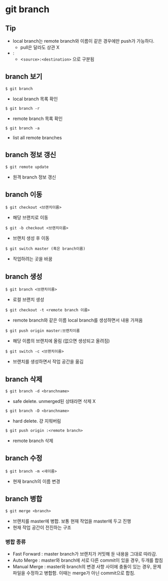 # git branch



## Tip

- local branch는 remote branch와 이름이 같은 경우에만 push가 가능하다.
  - pull은 달라도 상관 X
- :
  - <`source>:<destination>` 으로 구분됨



## branch 보기

```
$ git branch
```

- local branch 목록 확인



```
$ git branch -r
```

- remote branch 목록 확인



```
$ git branch -a
```

- list all remote branches



## branch 정보 갱신

```
$ git remote update
```

- 원격 branch 정보 갱신



## branch 이동

```
$ git checkout <브랜치이름>
```

- 해당 브랜치로 이동



```
$ git -b checkout <브랜치이름>
```

- 브랜치 생성 후 이동



```
$ git switch master (혹은 branch이름)
```

- 작업하려는 곳을 바꿈



## branch 생성

```
$ git branch <브랜치이름>
```

- 로컬 브랜치 생성



```
$ git checkout -t <remote branch 이름>
```

- remote branch와 같은 이름 local branch를 생성하면서 내용 가져옴



```
$ git push origin master:브랜치이름
```

- 해당 이름의 브랜치에 올림 (없으면 생성되고 올려짐)



```
$ git switch -c <브랜치이름>
```

- 브랜치를 생성하면서 작업 공간을 옮김



## branch 삭제

```
$ git branch -d <branchname>
```

- safe delete. unmerged된 상태라면 삭제 X



```
$ git branch -D <branchname>
```

- hard delete. 걍 지워버림



```
$ git push origin :<remote branch>
```

- remote branch 삭제



## branch 수정

```
$ git branch -m <새이름>
```

- 현재 branch의 이름 변경



## branch 병합

```
$ git merge <branch>
```

- 브랜치를 master에 병합. 보통 현재 작업을 master에 두고 진행
- 현재 작업 공간이 전진하는 구조



### 병합 종류

- Fast Forward : master branch가 브랜치가 커밋해 둔 내용을 그대로 따라감.
- Auto Merge : master와 branch에 서로 다른 commit이 있을 경우, 두개를 합침
- Manual Merge : master와 branch의 변경 사항 사이에 충돌이 있는 경우, 문제 파일을 수정하고 병합함. 이때는 merge가 아닌 commit으로 합침.

